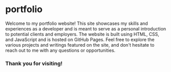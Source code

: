 # portfolio
Welcome to my portfolio website! This site showcases my skills and experiences as a developer 
and is meant to serve as a personal introduction to potential clients and employers. 
The website is built using HTML, CSS, and JavaScript and is hosted on GitHub Pages. 
Feel free to explore the various projects and writings featured on the site, and don't hesitate to reach out to me with any questions or opportunities.

 ### Thank you for visiting!
